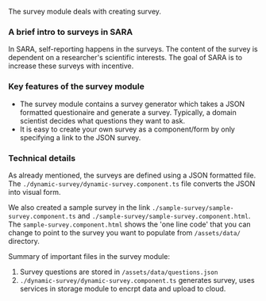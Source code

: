 The survey module deals with creating survey. 

### A brief intro to surveys in SARA
In SARA, self-reporting happens in the surveys. The content of the survey is dependent on a researcher's scientific interests. The goal of SARA is to increase these surveys with incentive. 


### Key features of the survey module
- The survey module contains a survey generator which takes a JSON formatted questionaire and generate a survey. Typically, a domain scientist decides what questions they want to ask. 
- It is easy to create your own survey as a component/form by only specifying a link to the JSON survey.  



### Technical details
As already mentioned, the surveys are defined using a JSON formatted file. The `./dynamic-survey/dynamic-survey.component.ts` file converts the JSON into visual form.

We also created a sample survey in the link `./sample-survey/sample-survey.component.ts` 
and `./sample-survey/sample-survey.component.html`. The `sample-survey.component.html` shows 
the 'one line code' that you can change to point to the survey you want to populate from `/assets/data/` directory.

Summary of important files in the survey module:
1. Survey questions are stored in `/assets/data/questions.json`
2. `./dynamic-survey/dynamic-survey.component.ts` generates
survey, uses services in storage module to encrpt data and upload to
cloud.
